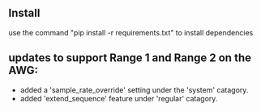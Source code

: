 ## Install

use the command "pip install -r requirements.txt" to install dependencies




## updates to support Range 1 and Range 2 on the AWG: 
- added a 'sample_rate_override' setting under the 'system' catagory. 
- added 'extend_sequence' feature under 'regular' catagory. 